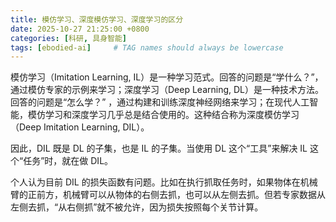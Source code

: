 ```yaml
---
title: 模仿学习、深度模仿学习、深度学习的区分
date: 2025-10-27 21:25:00 +0800
categories: [科研, 具身智能]
tags: [ebodied-ai]     # TAG names should always be lowercase
---
```


模仿学习（Imitation Learning, IL）是一种学习范式。回答的问题是“学什么？”，通过模仿专家的示例来学习；深度学习（Deep Learning, DL）是一种技术方法。回答的问题是“怎么学？” ，通过构建和训练深度神经网络来学习；在现代人工智能，模仿学习和深度学习几乎总是结合使用的。这种结合称为深度模仿学习（Deep Imitation Learning, DIL）。

因此，DIL 既是 DL 的子集，也是 IL 的子集。当使用 DL 这个“工具”来解决 IL 这个“任务”时，就在做 DIL。

个人认为目前 DIL 的损失函数有问题。比如在执行抓取任务时，如果物体在机械臂的正前方，机械臂可以从物体的右侧去抓，也可以从左侧去抓。但若专家数据从左侧去抓，“从右侧抓”就不被允许，因为损失按照每个关节计算。